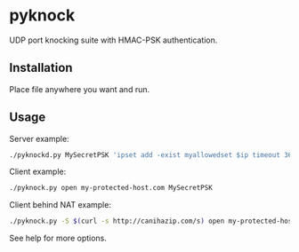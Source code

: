 pyknock
=======

UDP port knocking suite with HMAC-PSK authentication.

## Installation

Place file anywhere you want and run.

## Usage

Server example:

```bash
./pyknockd.py MySecretPSK 'ipset add -exist myallowedset $ip timeout 3600' 'ipset del -exist myallowedset $ip'
```

Client example:

```bash
./pyknock.py open my-protected-host.com MySecretPSK
```

Client behind NAT example:

```bash
./pyknock.py -S $(curl -s http://canihazip.com/s) open my-protected-host.com MySecretPSK
```

See help for more options.
